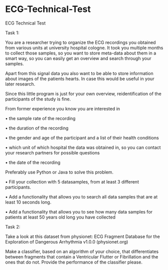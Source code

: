 # ECG-Technical-Test
 ECG Technical Test

Task 1:


You are a researcher trying to organize the ECG recordings you obtained from various units at
university hospital cologne. It took you multiple months to collect those samples, so you want to
store meta-data about them in a smart way, so you can easily get an overview and search through
your samples.

Apart from this signal data you also want to be able to store information about images of the
patients hearts. In case this would be useful in your later research.

Since this little program is just for your own overview, reidentification of the participants of the
study is fine.

From former experience you know you are interested in

• the sample rate of the recording

• the duration of the recording

• the gender and age of the participant and a list of their health conditions

• which unit of which hospital the data was obtained in, so you can contact your research
partners for possible questions

• the date of the recording

Preferably use Python or Java to solve this problem.

• Fill your collection with 5 datasamples, from at least 3 different participants.

• Add a functionality that allows you to search all data samples that are at least 10 seconds
long.

• Add a functionality that allows you to see how many data samples for patients at least 50
years old long you have collected



Task 2:

Take a look at this dataset from physionet: ECG Fragment Database for the Exploration of
Dangerous Arrhythmia v1.0.0 (physionet.org)

Make a classifier, based on an algorithm of your choice, that differentiates between fragments that
contain a Ventricular Flutter or Fibrillation and the ones that do not.
Provide the performance of the classifier please.